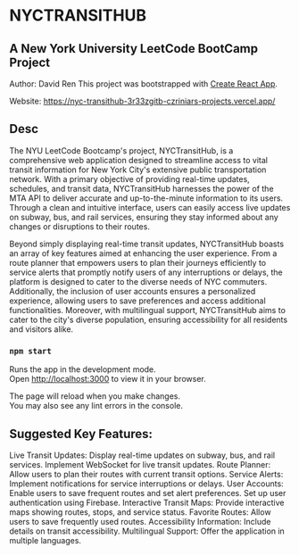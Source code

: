 # NYCTRANSITHUB
## A New York University LeetCode BootCamp Project
Author: David Ren
This project was bootstrapped with [Create React App](https://github.com/facebook/create-react-app).

Website: https://nyc-transithub-3r33zgitb-czriniars-projects.vercel.app/

## Desc

The NYU LeetCode Bootcamp's project, NYCTransitHub, is a comprehensive web application designed to streamline access to vital transit information for New York City's extensive public transportation network. With a primary objective of providing real-time updates, schedules, and transit data, NYCTransitHub harnesses the power of the MTA API to deliver accurate and up-to-the-minute information to its users. Through a clean and intuitive interface, users can easily access live updates on subway, bus, and rail services, ensuring they stay informed about any changes or disruptions to their routes.

Beyond simply displaying real-time transit updates, NYCTransitHub boasts an array of key features aimed at enhancing the user experience. From a route planner that empowers users to plan their journeys efficiently to service alerts that promptly notify users of any interruptions or delays, the platform is designed to cater to the diverse needs of NYC commuters. Additionally, the inclusion of user accounts ensures a personalized experience, allowing users to save preferences and access additional functionalities. Moreover, with multilingual support, NYCTransitHub aims to cater to the city's diverse population, ensuring accessibility for all residents and visitors alike.

### `npm start`

Runs the app in the development mode.\
Open [http://localhost:3000](http://localhost:3000) to view it in your browser.

The page will reload when you make changes.\
You may also see any lint errors in the console.

## Suggested Key Features:
Live Transit Updates: Display real-time updates on subway, bus, and rail services. Implement WebSocket for live transit updates.
Route Planner: Allow users to plan their routes with current transit options.
Service Alerts: Implement notifications for service interruptions or delays.
User Accounts: Enable users to save frequent routes and set alert preferences. Set up user authentication using Firebase. 
Interactive Transit Maps: Provide interactive maps showing routes, stops, and service status.
Favorite Routes: Allow users to save frequently used routes.
Accessibility Information: Include details on transit accessibility.
Multilingual Support: Offer the application in multiple languages.
